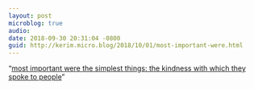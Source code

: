 ```yaml
---
layout: post
microblog: true
audio: 
date: 2018-09-30 20:31:04 -0800
guid: http://kerim.micro.blog/2018/10/01/most-important-were.html
---
```

“[most important were the simplest things: the kindness with which they spoke to people](https://m.timesofindia.com/home/sunday-times/all-that-matters/branding-people-as-urban-naxals-is-a-way-of-discrediting-silencing-them-says-lse-scholar-alpa-shah/articleshow/66009277.cms)”
